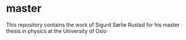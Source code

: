 # master
This repository contains the work of Sigurd Sørlie Rustad for his master thesis in physics at the University of Oslo
